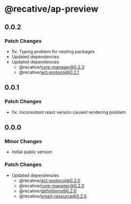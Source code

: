 # @recative/ap-preview

## 0.0.2

### Patch Changes

- fix: Typing problem for nesting packages
- Updated dependencies
- Updated dependencies
  - @recative/core-manager@0.2.3
  - @recative/act-protocol@0.2.1

## 0.0.1

### Patch Changes

- fix: Inconsistent react version caused rendering problem

## 0.0.0

### Minor Changes

- Initial public version

### Patch Changes

- Updated dependencies
  - @recative/act-protocol@0.2.0
  - @recative/core-manager@0.2.0
  - @recative/definitions@0.2.0
  - @recative/smart-resource@0.2.0
